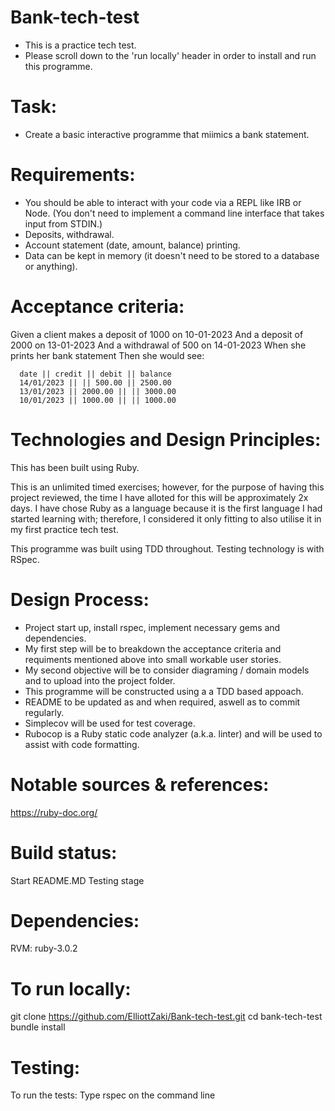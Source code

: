 Bank-tech-test
=================
- This is a practice tech test. 
- Please scroll down to the 'run locally' header in order to install and run this programme.

# Task:
- Create a basic interactive programme that miimics a bank statement.

# Requirements: 
- You should be able to interact with your code via a REPL like IRB or Node. (You don't need to implement a command line interface that takes input from STDIN.)
- Deposits, withdrawal.
- Account statement (date, amount, balance) printing.
- Data can be kept in memory (it doesn't need to be stored to a database or anything).

# Acceptance criteria:
Given a client makes a deposit of 1000 on 10-01-2023
And a deposit of 2000 on 13-01-2023
And a withdrawal of 500 on 14-01-2023
When she prints her bank statement
Then she would see:

      date || credit || debit || balance
      14/01/2023 || || 500.00 || 2500.00
      13/01/2023 || 2000.00 || || 3000.00
      10/01/2023 || 1000.00 || || 1000.00

# Technologies and Design Principles:
This has been built using Ruby. 

This is an unlimited timed exercises; however, for the purpose of having this project reviewed, the time I have alloted for this will be approximately 2x days. I have chose Ruby as a language because it is the first language I had started learning with; therefore, I considered it only fitting to also utilise it in my first practice tech test.

This programme was built using TDD throughout. Testing technology is with RSpec.

# Design Process:
- Project start up, install rspec, implement necessary gems and dependencies.
- My first step will be to breakdown the acceptance criteria and requiments mentioned above into small workable user stories. 
- My second objective will be to consider diagraming / domain models and to upload into the project folder. 
- This programme will be constructed using a a TDD based appoach. 
- README to be updated as and when required, aswell as to commit regularly. 
- Simplecov will be used for test coverage.
- Rubocop is a Ruby static code analyzer (a.k.a. linter) and will be used to assist with code formatting.

# Notable sources & references:
https://ruby-doc.org/

# Build status:
Start
README.MD
Testing stage

# Dependencies: 
RVM: ruby-3.0.2

# To run locally:
git clone https://github.com/ElliottZaki/Bank-tech-test.git
cd bank-tech-test
bundle install

# Testing:
To run the tests:
Type rspec on the command line


